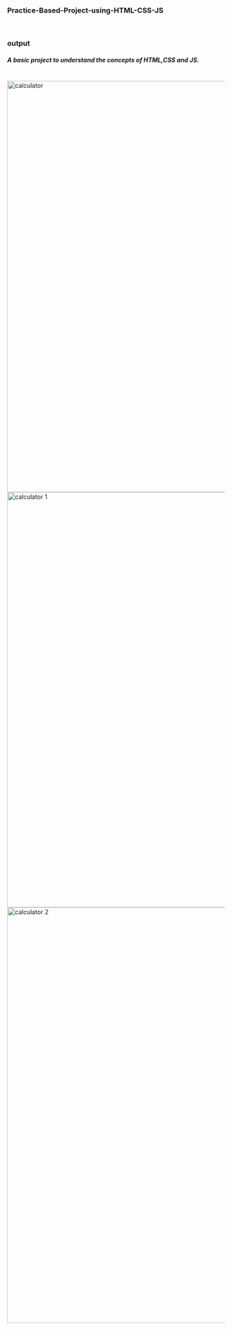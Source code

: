 <h3>Practice-Based-Project-using-HTML-CSS-JS</h3>
<br>
<h3>output</h3>
<h5>A basic project to understand the concepts of HTML,CSS and JS. </h5>

<br>
<img width="950" alt="calculator" src="https://github.com/user-attachments/assets/5b165eda-2488-4222-8363-ce70a0a6aebc">

<br>

<img width="959" alt="calculator 1" src="https://github.com/user-attachments/assets/719275b9-388e-4a59-8554-d91e9f39cc2d">

<br>

<img width="960" alt="calculator 2" src="https://github.com/user-attachments/assets/85333efe-34aa-4ea0-b383-1ae54fd11fdb">

